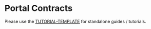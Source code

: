 # Portal Contracts

<!-- Please focus on HOW to write, test, deploy, and interact with portal contracts, and how to test them in the context of an Aztec dapp. -->

Please use the [TUTORIAL-TEMPLATE](../../TUTORIAL-TEMPLATE.md) for standalone guides / tutorials.